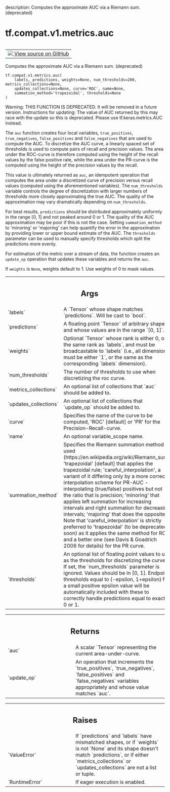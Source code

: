 description: Computes the approximate AUC via a Riemann sum. (deprecated)

<div itemscope itemtype="http://developers.google.com/ReferenceObject">
<meta itemprop="name" content="tf.compat.v1.metrics.auc" />
<meta itemprop="path" content="Stable" />
</div>

# tf.compat.v1.metrics.auc

<!-- Insert buttons and diff -->

<table class="tfo-notebook-buttons tfo-api nocontent" align="left">
<td>
  <a target="_blank" href="https://github.com/tensorflow/tensorflow/blob/r2.4/tensorflow/python/ops/metrics_impl.py#L629-L859">
    <img src="https://www.tensorflow.org/images/GitHub-Mark-32px.png" />
    View source on GitHub
  </a>
</td>
</table>



Computes the approximate AUC via a Riemann sum. (deprecated)

<pre class="devsite-click-to-copy prettyprint lang-py tfo-signature-link">
<code>tf.compat.v1.metrics.auc(
    labels, predictions, weights=None, num_thresholds=200, metrics_collections=None,
    updates_collections=None, curve='ROC', name=None,
    summation_method='trapezoidal', thresholds=None
)
</code></pre>



<!-- Placeholder for "Used in" -->

Warning: THIS FUNCTION IS DEPRECATED. It will be removed in a future version.
Instructions for updating:
The value of AUC returned by this may race with the update so this is deprecated. Please use tf.keras.metrics.AUC instead.

The `auc` function creates four local variables, `true_positives`,
`true_negatives`, `false_positives` and `false_negatives` that are used to
compute the AUC. To discretize the AUC curve, a linearly spaced set of
thresholds is used to compute pairs of recall and precision values. The area
under the ROC-curve is therefore computed using the height of the recall
values by the false positive rate, while the area under the PR-curve is the
computed using the height of the precision values by the recall.

This value is ultimately returned as `auc`, an idempotent operation that
computes the area under a discretized curve of precision versus recall values
(computed using the aforementioned variables). The `num_thresholds` variable
controls the degree of discretization with larger numbers of thresholds more
closely approximating the true AUC. The quality of the approximation may vary
dramatically depending on `num_thresholds`.

For best results, `predictions` should be distributed approximately uniformly
in the range [0, 1] and not peaked around 0 or 1. The quality of the AUC
approximation may be poor if this is not the case. Setting `summation_method`
to 'minoring' or 'majoring' can help quantify the error in the approximation
by providing lower or upper bound estimate of the AUC. The `thresholds`
parameter can be used to manually specify thresholds which split the
predictions more evenly.

For estimation of the metric over a stream of data, the function creates an
`update_op` operation that updates these variables and returns the `auc`.

If `weights` is `None`, weights default to 1. Use weights of 0 to mask values.

<!-- Tabular view -->
 <table class="responsive fixed orange">
<colgroup><col width="214px"><col></colgroup>
<tr><th colspan="2"><h2 class="add-link">Args</h2></th></tr>

<tr>
<td>
`labels`
</td>
<td>
A `Tensor` whose shape matches `predictions`. Will be cast to
`bool`.
</td>
</tr><tr>
<td>
`predictions`
</td>
<td>
A floating point `Tensor` of arbitrary shape and whose values
are in the range `[0, 1]`.
</td>
</tr><tr>
<td>
`weights`
</td>
<td>
Optional `Tensor` whose rank is either 0, or the same rank as
`labels`, and must be broadcastable to `labels` (i.e., all dimensions must
be either `1`, or the same as the corresponding `labels` dimension).
</td>
</tr><tr>
<td>
`num_thresholds`
</td>
<td>
The number of thresholds to use when discretizing the roc
curve.
</td>
</tr><tr>
<td>
`metrics_collections`
</td>
<td>
An optional list of collections that `auc` should be
added to.
</td>
</tr><tr>
<td>
`updates_collections`
</td>
<td>
An optional list of collections that `update_op` should
be added to.
</td>
</tr><tr>
<td>
`curve`
</td>
<td>
Specifies the name of the curve to be computed, 'ROC' [default] or
'PR' for the Precision-Recall-curve.
</td>
</tr><tr>
<td>
`name`
</td>
<td>
An optional variable_scope name.
</td>
</tr><tr>
<td>
`summation_method`
</td>
<td>
Specifies the Riemann summation method used
(https://en.wikipedia.org/wiki/Riemann_sum): 'trapezoidal' [default] that
applies the trapezoidal rule; 'careful_interpolation', a variant of it
differing only by a more correct interpolation scheme for PR-AUC -
interpolating (true/false) positives but not the ratio that is precision;
'minoring' that applies left summation for increasing intervals and right
summation for decreasing intervals; 'majoring' that does the opposite.
Note that 'careful_interpolation' is strictly preferred to 'trapezoidal'
(to be deprecated soon) as it applies the same method for ROC, and a
better one (see Davis & Goadrich 2006 for details) for the PR curve.
</td>
</tr><tr>
<td>
`thresholds`
</td>
<td>
An optional list of floating point values to use as the
thresholds for discretizing the curve. If set, the `num_thresholds`
parameter is ignored. Values should be in [0, 1]. Endpoint thresholds
equal to {-epsilon, 1+epsilon} for a small positive epsilon value will be
automatically included with these to correctly handle predictions equal to
exactly 0 or 1.
</td>
</tr>
</table>



<!-- Tabular view -->
 <table class="responsive fixed orange">
<colgroup><col width="214px"><col></colgroup>
<tr><th colspan="2"><h2 class="add-link">Returns</h2></th></tr>

<tr>
<td>
`auc`
</td>
<td>
A scalar `Tensor` representing the current area-under-curve.
</td>
</tr><tr>
<td>
`update_op`
</td>
<td>
An operation that increments the `true_positives`,
`true_negatives`, `false_positives` and `false_negatives` variables
appropriately and whose value matches `auc`.
</td>
</tr>
</table>



<!-- Tabular view -->
 <table class="responsive fixed orange">
<colgroup><col width="214px"><col></colgroup>
<tr><th colspan="2"><h2 class="add-link">Raises</h2></th></tr>

<tr>
<td>
`ValueError`
</td>
<td>
If `predictions` and `labels` have mismatched shapes, or if
`weights` is not `None` and its shape doesn't match `predictions`, or if
either `metrics_collections` or `updates_collections` are not a list or
tuple.
</td>
</tr><tr>
<td>
`RuntimeError`
</td>
<td>
If eager execution is enabled.
</td>
</tr>
</table>

